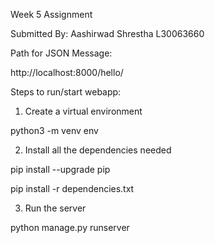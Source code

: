 Week 5 Assignment

Submitted By:
Aashirwad Shrestha
L30063660

Path for JSON Message:

http://localhost:8000/hello/

Steps to run/start webapp:

1. Create a virtual environment

python3 -m venv env

2. Install all the dependencies needed

pip install --upgrade pip

pip install -r dependencies.txt

3. Run the server

python manage.py runserver
